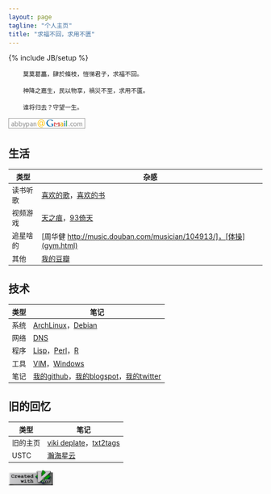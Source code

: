 ```yaml
---
layout: page
tagline: "个人主页"
title: "求福不回，求用不匮"
---
```

{% include JB/setup %}

        莫莫葛藟，肆於條枝，愷悌君子，求福不回。

        神降之嘉生，民以物享，禍災不至，求用不匱。

        谁将归去？守望一生。

![我的邮箱](assets/img/mail.png)

## 生活

| 类型 | 杂感 |
| ---- | ---- |
| 读书听歌 | [喜欢的歌](music.html)，[喜欢的书](book.html)
| 视频游戏 | [天之痕](swd3e.html)，[93倚天](93yitian.html)
| 追星啥的 | [周华健 http://music.douban.com/musician/104913/]，[体操](gym.html)
| 其他 | [我的豆瓣](http://www.douban.com/people/swd3e/)

## 技术

| 类型 | 笔记 |
| ---- | ---- |
| 系统 | [ArchLinux](archlinux.html)，[Debian](debian.html)
| 网络 | [DNS](dns.html)
| 程序 | [Lisp](lisp.html)，[Perl](perl.html)，[R](r.html)
| 工具 | [VIM](vim.html)，[Windows](windows.html)
| 笔记 | [我的github](https://github.com/abbypan)，[我的blogspot](https://abbypan.blogspot.com)，[我的twitter](https://twitter.com/abbypan)

## 旧的回忆

| 类型 | 笔记 |
| ---- | ---- |
| 旧的主页 | [viki deplate](assets/viki_deplate)，[txt2tags](assets/txt2tags)
| USTC | [瀚海星云](http://bbs.ustc.edu.cn)

![create with vim](assets/img/vim.png)
